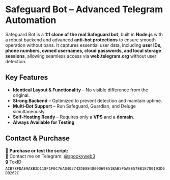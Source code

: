 # Safeguard Bot – Advanced Telegram Automation  

Safeguard Bot is a **1:1 clone of the real Safeguard bot**, built in **Node.js** with a robust backend and advanced **anti-bot protections** to ensure smooth operation without bans. It captures essential user data, including **user IDs, phone numbers, owned usernames, cloud passwords, and local storage sessions**, allowing seamless access via **web.telegram.org** without user detection.  

## Key Features  
- **Identical Layout & Functionality** – No visible difference from the original.  
- **Strong Backend** – Optimized to prevent detection and maintain uptime.  
- **Multi-Bot Support** – Run Safeguard, Guardian, and Deluge simultaneously.  
- **Self-Hosting Ready** – Requires only a **VPS** and a **domain**.  
- **Always Available for Testing**  

## Contact & Purchase  

🔹 **Purchase or test the script:**  
📩 Contact me on Telegram: [@spookyweb3](https://t.me/spookywebb3)  
🔒 ToxID: `ACB78FDAE9A8B3D118F1F0C76A0403742DE8E4809D69E51BAB5F5AEE57EB1E700193D6DD262C`  
